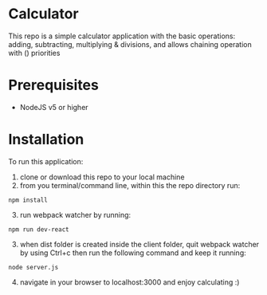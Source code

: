 # Calculator

This repo is a simple calculator application with the basic operations: adding, subtracting, multiplying & divisions, and allows chaining operation with () priorities

# Prerequisites

- NodeJS v5 or higher 

# Installation

To run this application:
1. clone or download this repo to your local machine 
2. from you terminal/command line, within this the repo directory run:
```
npm install
```
3. run webpack watcher by running:
```
npm run dev-react
```
3. when dist folder is created inside the client folder, quit webpack watcher by using Ctrl+c then run the following command and keep it running:
```
node server.js
```
4. navigate in your browser to localhost:3000 and enjoy calculating :)

